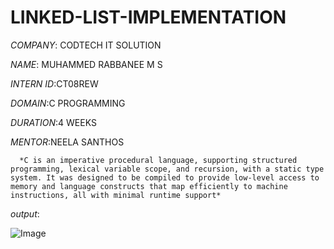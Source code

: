 # LINKED-LIST-IMPLEMENTATION

*COMPANY*: CODTECH IT SOLUTION

*NAME*: MUHAMMED RABBANEE M S

*INTERN ID*:CT08REW

*DOMAIN*:C PROGRAMMING

*DURATION*:4 WEEKS

*MENTOR*:NEELA SANTHOS

      *C is an imperative procedural language, supporting structured programming, lexical variable scope, and recursion, with a static type system. It was designed to be compiled to provide low-level access to memory and language constructs that map efficiently to machine instructions, all with minimal runtime support*

*output*:

![Image](https://github.com/user-attachments/assets/203d600a-e20b-4385-8997-c05eb3d250ba)
     
